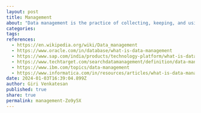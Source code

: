 ```yaml
---
layout: post
title: Management
about: "Data management is the practice of collecting, keeping, and using data securely, efficiently, and cost-effectively. The goal of data management is to help people, organizations, and connected things optimize the use of data within the bounds of policy and regulation so that they can make decisions and take actions that maximize the benefit to the organization. A robust data management strategy is becoming more important than ever as organizations increasingly rely on intangible assets to create value."
categories:
tags:
references:
  - https://en.wikipedia.org/wiki/Data_management
  - https://www.oracle.com/in/database/what-is-data-management
  - https://www.sap.com/india/products/technology-platform/what-is-data-management.htm
  - https://www.techtarget.com/searchdatamanagement/definition/data-management
  - https://www.ibm.com/topics/data-management
  - https://www.informatica.com/in/resources/articles/what-is-data-management.html
date: 2024-01-03T16:39:04.899Z
author: Giri Venkatesan
published: true
share: true
permalink: management-Zo9y5X
---
```

